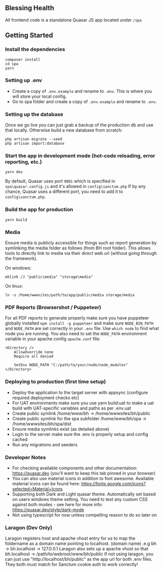 ## Blessing Health

All frontend code is a standalone Quasar JS app located under `/spa`

## Getting Started

### Install the dependencies

```
composer install
cd spa
yarn
```



### Setting up .env

- Create a copy of `.env.example` and rename to `.env`. This is where you will store your local config.
- Go to spa folder and create a copy of `.env.example` and rename to `.env`.


### Setting up the database

Once we go live you can just grab a backup of the production db and use that locally. Otherwise build a new database from scratch:

```
php artisan migrate --seed
php artisan import:database
```


### Start the app in development mode (hot-code reloading, error reporting, etc.)

```
yarn dev
```


By default, Quasar uses port `9001` which is specified in `spa\quasar.config.js` and it's allowed in `config\sanctum.php`
If by any chance, Quasar uses a different port, you need to add it to `config\sanctum.php`.


### Build the app for production

```
yarn build
```


### Media

Ensure media is publicly accessible for things such as report generation by symlinking the media folder as follows (from BH root folder).
This allows tools to directly link to media via their direct web url (without going through the framework).

On windows:

```
mklink /J "public\media" "storage\media"
```

On linux:

```
ln -s /home/wwwsites/path/to/app/public/media storage/media
```


### PDF Reports (Browsershot / Puppeteer)

For all PDF reports to generate properly make sure you have puppeteer globally installed `npm install -g puppeteer` and
make sure `NODE_BIN_PATH` and `NODE_PATH` are set correctly in your `.env` file. Use `which node` to find what node you are running.
You also need to set the `NODE_PATH` environment variable in your apache config `apache.conf` file:

```
<Directory />
    AllowOverride none
    Require all denied
	
    SetEnv NODE_PATH "C:/path/to/your/node/node_modules"
</Directory>
```


### Deploying to production (first time setup)

- Deploy the application to the target server with appsync (configure required deployment checks etc)
- For UAT environments make sure you use yarn build:uat to make a uat build with UAT-specific variables and paths as per .env.uat
- Create public symlink /home/www/bh -> /home/wwwsites/bh/public
- Create public symlink for the spa subfolder /home/www/bh/spa -> /home/wwwsites/bh/spa/dist
- Ensure media symlinks exist (as detailed above)
- Login to the server make sure the .env is properly setup and config cached
- Run any migrations and seeders


### Developer Notes

- For checking available components and other documentation: https://quasar.dev (you'll want to keep this tab pinned in your browser)
- You can also use material icons in addition to font awesome. Available material icons can be found here: https://fonts.google.com/icons?selected=Material+Icons
- Supporting both Dark and Light quasar theme. Automatically set based on users windows theme setting. You need to test any custom CSS against both modes - see here for more info: https://quasar.dev/style/dark-mode
- Not using typescript for now unless compelling reason to do so later on


### Laragon (Dev Only)
Laragon registers host and apache vhost entry for us to map the foldername as a domain name pointing to localhost. (domain name)
.e.g bh -> bh.localhost -> 127.0.0.1
Laragon also sets up a apache vhost so that bh.localhost -> /path/to/webroot/www/bh/public
If not using laragon, you can just use "http://localhost/bh/public" as the app url for both .env files. They both must match for Sanctum cookie auth to work correctly!

